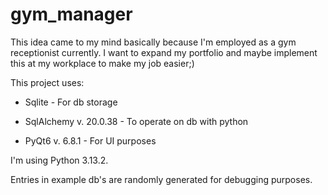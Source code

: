 # gym_manager
This idea came to my mind basically because I'm employed as a gym receptionist currently.
I want to expand my portfolio and maybe implement this at my workplace to make my job easier;)

This project uses:

- Sqlite - For db storage

- SqlAlchemy v. 20.0.38 - To operate on db with python

- PyQt6 v. 6.8.1 - For UI purposes

I'm using Python 3.13.2.



Entries in example db's are randomly generated for debugging purposes.
#
